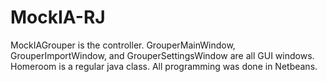 # MockIA-RJ
MockIAGrouper is the controller.
GrouperMainWindow, GrouperImportWindow, and GrouperSettingsWindow are all GUI windows.
Homeroom is a regular java class.
All programming was done in Netbeans.
